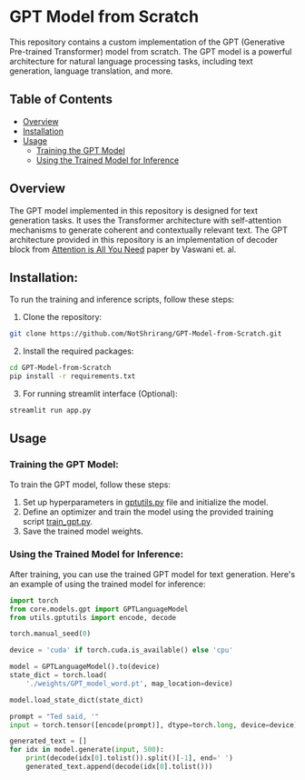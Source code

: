 # GPT Model from Scratch

This repository contains a custom implementation of the GPT (Generative Pre-trained Transformer) model from scratch. The GPT model is a powerful architecture for natural language processing tasks, including text generation, language translation, and more.

## Table of Contents
- [Overview](#overview)
- [Installation](#installation)
- [Usage](#usage)
    - [Training the GPT Model](#training-the-gpt-model)
    - [Using the Trained Model for Inference](#using-the-trained-model-for-inference)

## Overview
The GPT model implemented in this repository is designed for text generation tasks. It uses the Transformer architecture with self-attention mechanisms to generate coherent and contextually relevant text. The GPT architecture provided in this repository is an implementation of decoder block from [Attention is All You Need](https://arxiv.org/abs/1706.03762) paper by Vaswani et. al.

## Installation:
To run the training and inference scripts, follow these steps:

1. Clone the repository:
```sh
git clone https://github.com/NotShrirang/GPT-Model-from-Scratch.git
```
2. Install the required packages:
```sh
cd GPT-Model-from-Scratch
pip install -r requirements.txt
```
3. For running streamlit interface (Optional):
```sh
streamlit run app.py
```

## Usage
### Training the GPT Model:
To train the GPT model, follow these steps:

1. Set up hyperparameters in [gptutils.py](https://github.com/NotShrirang/GPT-From-Scratch/blob/main/utils/gptutils.py) file and initialize the model.
2. Define an optimizer and train the model using the provided training script [train_gpt.py](https://github.com/NotShrirang/GPT-From-Scratch/blob/main/scripts/train_gpt.py).
3. Save the trained model weights.

### Using the Trained Model for Inference:
After training, you can use the trained GPT model for text generation. Here's an example of using the trained model for inference:

```python
import torch
from core.models.gpt import GPTLanguageModel
from utils.gptutils import encode, decode

torch.manual_seed(0)

device = 'cuda' if torch.cuda.is_available() else 'cpu'

model = GPTLanguageModel().to(device)
state_dict = torch.load(
    './weights/GPT_model_word.pt', map_location=device)

model.load_state_dict(state_dict)

prompt = "Ted said, '"
input = torch.tensor([encode(prompt)], dtype=torch.long, device=device)

generated_text = []
for idx in model.generate(input, 500):
    print(decode(idx[0].tolist()).split()[-1], end=' ')
    generated_text.append(decode(idx[0].tolist()))
```
